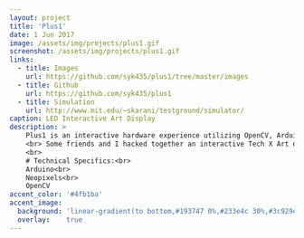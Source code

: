 ```yaml
---
layout: project
title: 'Plus1'
date: 1 Jun 2017
image: /assets/img/projects/plus1.gif
screenshot: /assets/img/projects/plus1.gif
links:
  - title: Images
    url: https://github.com/syk435/plus1/tree/master/images
  - title: Github
    url: https://github.com/syk435/plus1
  - title: Simulation
    url: http://www.mit.edu/~skarani/testground/simulator/
caption: LED Interactive Art Display
description: >
    Plus1 is an interactive hardware experience utilizing OpenCV, Arduinos, and Neopixel LEDs.
    <br> Some friends and I hacked together an interactive Tech X Art display that promotes interaction with strangers as you walk by the display<br>
    <br>
    # Technical Specifics:<br>
    Arduino<br>
    Neopixels<br>
    OpenCV
accent_color: '#4fb1ba'
accent_image:
  background: 'linear-gradient(to bottom,#193747 0%,#233e4c 30%,#3c929e 50%,#d5d5d4 70%,#cdccc8 100%)'
  overlay:    true
---
```

